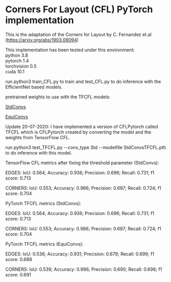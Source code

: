 # Corners For Layout (CFL) PyTorch implementation

This is the adaptation of the Corners for Layout by C. Fernandez et.al (https://arxiv.org/abs/1903.08094)


This implementation has been tested under this environment:\
python 3.8\
pytorch 1.4\
torchvision 0.5\
cuda 10.1

run python3 train_CFL.py to train and test_CFL.py to do inference with the EfficientNet based models.

pretrained weights to use with the TFCFL models:

[StdConvs](https://drive.google.com/file/d/1yiEV9PRzdaYpsDcd94yEWSI0rU3_fa9S/view?usp=sharing)

[EquiConvs](https://drive.google.com/file/d/1aPyFFyYUgbUugpG9Gnpr4DKUgmgR1jdh/view?usp=sharing)

Update 20-07-2020:
I have implemented a version of CFLPytorch called TFCFL which is CFLPytorch created by converting the model and the weights from TensorFlow CFL.

run python3 test_TFCFL.py --conv_type Std --modelfile StdConvsTFCFL.pth to do inference with this model. 

TensorFlow CFL metrics after fixing the threshold parameter (StdConvs):

EDGES: IoU: 0.564; Accuracy: 0.936; Precision: 0.696; Recall: 0.731; f1 score: 0.713

CORNERS: IoU: 0.553; Accuracy: 0.986; Precision: 0.687; Recall: 0.724; f1 score: 0.704

PyTorch TFCFL metrics (StdConvs): 

EDGES: IoU: 0.564; Accuracy: 0.936; Precision: 0.696; Recall: 0.731; f1 score: 0.713

CORNERS: IoU: 0.553; Accuracy: 0.986; Precision: 0.687; Recall: 0.724; f1 score: 0.704

PyTorch TFCFL metrics (EquiConvs):

EDGES: IoU: 0.536; Accuracy: 0.931; Precision: 0.679; Recall: 0.699; f1 score: 0.688

CORNERS: IoU: 0.539; Accuracy: 0.986; Precision: 0.690; Recall: 0.696; f1 score: 0.691




